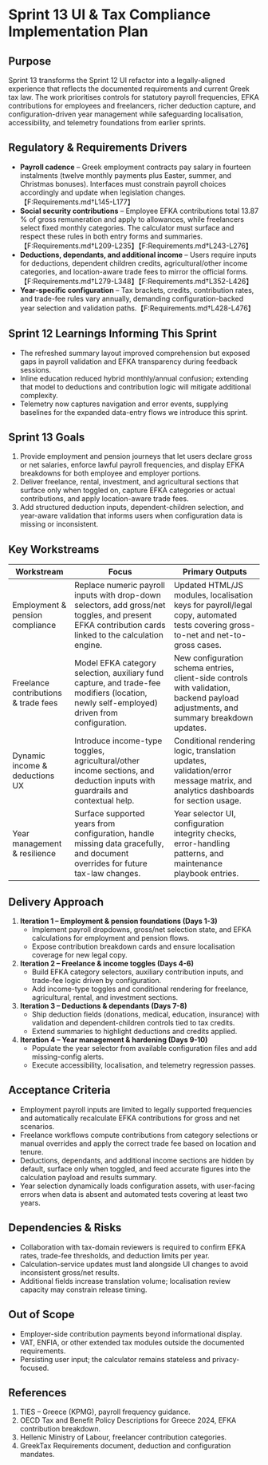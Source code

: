 # Sprint 13 UI & Tax Compliance Implementation Plan

## Purpose
Sprint 13 transforms the Sprint 12 UI refactor into a legally-aligned experience
that reflects the documented requirements and current Greek tax law. The work
prioritises controls for statutory payroll frequencies, EFKA contributions for
employees and freelancers, richer deduction capture, and configuration-driven
year management while safeguarding localisation, accessibility, and telemetry
foundations from earlier sprints.

## Regulatory & Requirements Drivers
- **Payroll cadence** – Greek employment contracts pay salary in fourteen
  instalments (twelve monthly payments plus Easter, summer, and Christmas
  bonuses). Interfaces must constrain payroll choices accordingly and update when
  legislation changes.【F:Requirements.md†L145-L177】
- **Social security contributions** – Employee EFKA contributions total 13.87 %
  of gross remuneration and apply to allowances, while freelancers select fixed
  monthly categories. The calculator must surface and respect these rules in both
  entry forms and summaries.【F:Requirements.md†L209-L235】【F:Requirements.md†L243-L276】
- **Deductions, dependants, and additional income** – Users require inputs for
  deductions, dependent children credits, agricultural/other income categories,
  and location-aware trade fees to mirror the official forms.【F:Requirements.md†L279-L348】【F:Requirements.md†L352-L426】
- **Year-specific configuration** – Tax brackets, credits, contribution rates,
  and trade-fee rules vary annually, demanding configuration-backed year
  selection and validation paths.【F:Requirements.md†L428-L476】

## Sprint 12 Learnings Informing This Sprint
- The refreshed summary layout improved comprehension but exposed gaps in payroll
  validation and EFKA transparency during feedback sessions.
- Inline education reduced hybrid monthly/annual confusion; extending that model
  to deductions and contribution logic will mitigate additional complexity.
- Telemetry now captures navigation and error events, supplying baselines for the
  expanded data-entry flows we introduce this sprint.

## Sprint 13 Goals
1. Provide employment and pension journeys that let users declare gross or net
   salaries, enforce lawful payroll frequencies, and display EFKA breakdowns for
   both employee and employer portions.
2. Deliver freelance, rental, investment, and agricultural sections that surface
   only when toggled on, capture EFKA categories or actual contributions, and
   apply location-aware trade fees.
3. Add structured deduction inputs, dependent-children selection, and year-aware
   validation that informs users when configuration data is missing or
   inconsistent.

## Key Workstreams
| Workstream | Focus | Primary Outputs |
| --- | --- | --- |
| Employment & pension compliance | Replace numeric payroll inputs with drop-down selectors, add gross/net toggles, and present EFKA contribution cards linked to the calculation engine. | Updated HTML/JS modules, localisation keys for payroll/legal copy, automated tests covering gross-to-net and net-to-gross cases. |
| Freelance contributions & trade fees | Model EFKA category selection, auxiliary fund capture, and trade-fee modifiers (location, newly self-employed) driven from configuration. | New configuration schema entries, client-side controls with validation, backend payload adjustments, and summary breakdown updates. |
| Dynamic income & deductions UX | Introduce income-type toggles, agricultural/other income sections, and deduction inputs with guardrails and contextual help. | Conditional rendering logic, translation updates, validation/error message matrix, and analytics dashboards for section usage. |
| Year management & resilience | Surface supported years from configuration, handle missing data gracefully, and document overrides for future tax-law changes. | Year selector UI, configuration integrity checks, error-handling patterns, and maintenance playbook entries. |

## Delivery Approach
1. **Iteration 1 – Employment & pension foundations (Days 1-3)**
   - Implement payroll dropdowns, gross/net selection state, and EFKA calculations
     for employment and pension flows.
   - Expose contribution breakdown cards and ensure localisation coverage for new
     legal copy.
2. **Iteration 2 – Freelance & income toggles (Days 4-6)**
   - Build EFKA category selectors, auxiliary contribution inputs, and trade-fee
     logic driven by configuration.
   - Add income-type toggles and conditional rendering for freelance,
     agricultural, rental, and investment sections.
3. **Iteration 3 – Deductions & dependants (Days 7-8)**
   - Ship deduction fields (donations, medical, education, insurance) with
     validation and dependent-children controls tied to tax credits.
   - Extend summaries to highlight deductions and credits applied.
4. **Iteration 4 – Year management & hardening (Days 9-10)**
   - Populate the year selector from available configuration files and add
     missing-config alerts.
   - Execute accessibility, localisation, and telemetry regression passes.

## Acceptance Criteria
- Employment payroll inputs are limited to legally supported frequencies and
  automatically recalculate EFKA contributions for gross and net scenarios.
- Freelance workflows compute contributions from category selections or manual
  overrides and apply the correct trade fee based on location and tenure.
- Deductions, dependants, and additional income sections are hidden by default,
  surface only when toggled, and feed accurate figures into the calculation
  payload and results summary.
- Year selection dynamically loads configuration assets, with user-facing errors
  when data is absent and automated tests covering at least two years.

## Dependencies & Risks
- Collaboration with tax-domain reviewers is required to confirm EFKA rates,
  trade-fee thresholds, and deduction limits per year.
- Calculation-service updates must land alongside UI changes to avoid
  inconsistent gross/net results.
- Additional fields increase translation volume; localisation review capacity may
  constrain release timing.

## Out of Scope
- Employer-side contribution payments beyond informational display.
- VAT, ENFIA, or other extended tax modules outside the documented requirements.
- Persisting user input; the calculator remains stateless and privacy-focused.

## References
1. TIES – Greece (KPMG), payroll frequency guidance.
2. OECD Tax and Benefit Policy Descriptions for Greece 2024, EFKA contribution
   breakdown.
3. Hellenic Ministry of Labour, freelancer contribution categories.
4. GreekTax Requirements document, deduction and configuration mandates.
